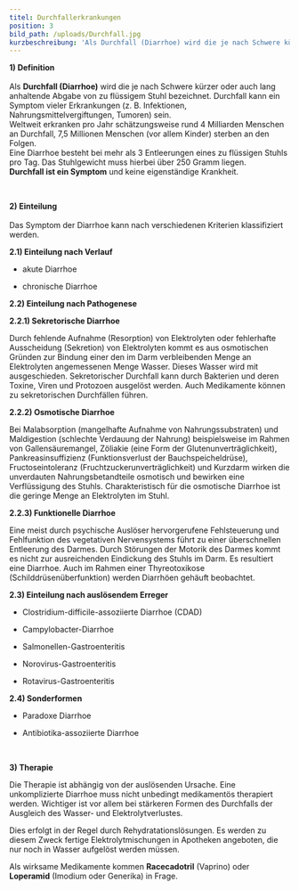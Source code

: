 ```yaml
---
titel: Durchfallerkrankungen
position: 3
bild_path: /uploads/Durchfall.jpg
kurzbeschreibung: 'Als Durchfall (Diarrhoe) wird die je nach Schwere kürzer oder auch lang anhaltende Abgabe von zu flüssigem Stuhl bezeichnet. Durchfall kann ein Symptom vieler Erkrankungen (z. B. Infektionen, Nahrungsmittel- vergiftungen, Tumoren) sein.'
---
```



**1) Definition**
<br>
<br>Als **Durchfall (Diarrhoe)** wird die je nach Schwere k&uuml;rzer oder auch lang anhaltende Abgabe von zu fl&uuml;ssigem Stuhl bezeichnet. Durchfall kann ein Symptom vieler Erkrankungen (z. B. Infektionen, Nahrungsmittelvergiftungen, Tumoren) sein.
<br>Weltweit erkranken pro Jahr sch&auml;tzungsweise rund 4 Milliarden Menschen an Durchfall, 7,5 Millionen Menschen (vor allem Kinder) sterben an den Folgen.
<br>Eine Diarrhoe besteht bei mehr als 3 Entleerungen eines zu fl&uuml;ssigen Stuhls pro Tag. Das Stuhlgewicht muss hierbei &uuml;ber 250 Gramm liegen.
<br>**Durchfall ist ein Symptom** und keine eigenst&auml;ndige Krankheit.

&nbsp;

**2) Einteilung**
<br>
<br>Das Symptom der Diarrhoe kann nach verschiedenen Kriterien klassifiziert werden.

**2.1) Einteilung nach Verlauf**

* akute Diarrhoe

* chronische Diarrhoe

**2.2) Einteilung nach Pathogenese**

**2.2.1) Sekretorische Diarrhoe**

Durch fehlende Aufnahme (Resorption) von Elektrolyten oder fehlerhafte Ausscheidung (Sekretion) von Elektrolyten kommt es aus osmotischen Gr&uuml;nden zur Bindung einer den im Darm verbleibenden Menge an Elektrolyten angemessenen Menge Wasser. Dieses Wasser wird mit ausgeschieden. Sekretorischer Durchfall kann durch Bakterien und deren Toxine, Viren und Protozoen ausgel&ouml;st werden. Auch Medikamente k&ouml;nnen zu sekretorischen Durchf&auml;llen f&uuml;hren.

**2.2.2) Osmotische Diarrhoe**

Bei Malabsorption (mangelhafte Aufnahme von Nahrungssubstraten) und Maldigestion (schlechte Verdauung der Nahrung) beispielsweise im Rahmen von Gallens&auml;uremangel, Z&ouml;liakie (eine Form der Glutenunvertr&auml;glichkeit), Pankreasinsuffizienz (Funktionsverlust der Bauchspeicheldr&uuml;se), Fructoseintoleranz (Fruchtzuckerunvertr&auml;glichkeit) und Kurzdarm wirken die unverdauten Nahrungsbetandteile osmotisch und bewirken eine Verfl&uuml;ssigung des Stuhls. Charakteristisch f&uuml;r die osmotische Diarrhoe ist die geringe Menge an Elektrolyten im Stuhl.

**2.2.3) Funktionelle Diarrhoe**

Eine meist durch psychische Ausl&ouml;ser hervorgerufene Fehlsteuerung und Fehlfunktion des vegetativen Nervensystems f&uuml;hrt zu einer &uuml;berschnellen Entleerung des Darmes. Durch St&ouml;rungen der Motorik des Darmes kommt es nicht zur ausreichenden Eindickung des Stuhls im Darm. Es resultiert eine Diarrhoe. Auch im Rahmen einer Thyreotoxikose (Schilddr&uuml;sen&uuml;berfunktion) werden Diarrh&ouml;en geh&auml;uft beobachtet.

**2.3) Einteilung nach ausl&ouml;sendem Erreger**

* Clostridium-difficile-assoziierte Diarrhoe (CDAD)

* Campylobacter-Diarrhoe

* Salmonellen-Gastroenteritis

* Norovirus-Gastroenteritis

* Rotavirus-Gastroenteritis

**2.4) Sonderformen**

* Paradoxe Diarrhoe

* Antibiotika-assoziierte Diarrhoe

&nbsp;

**3) Therapie**

Die Therapie ist abh&auml;ngig von der ausl&ouml;senden Ursache. Eine unkomplizierte Diarrhoe muss nicht unbedingt medikament&ouml;s therapiert werden. Wichtiger ist vor allem bei st&auml;rkeren Formen des Durchfalls der Ausgleich des Wasser- und Elektrolytverlustes.

Dies erfolgt in der Regel durch Rehydratationsl&ouml;sungen. Es werden zu diesem Zweck fertige Elektrolytmischungen in Apotheken angeboten, die nur noch in Wasser aufgel&ouml;st werden m&uuml;ssen.

Als wirksame Medikamente kommen **Racecadotril** (Vaprino) oder **Loperamid** (Imodium oder Generika) in Frage.